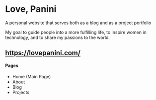 # Love, Panini
A personal website that serves both as a blog and as a project portfolio

My goal to guide people into a more fulfilling life, to inspire women in technology, and to share my passions to the world.


## https://lovepanini.com/

#### Pages
- Home (Main Page)
- About
- Blog
- Projects
